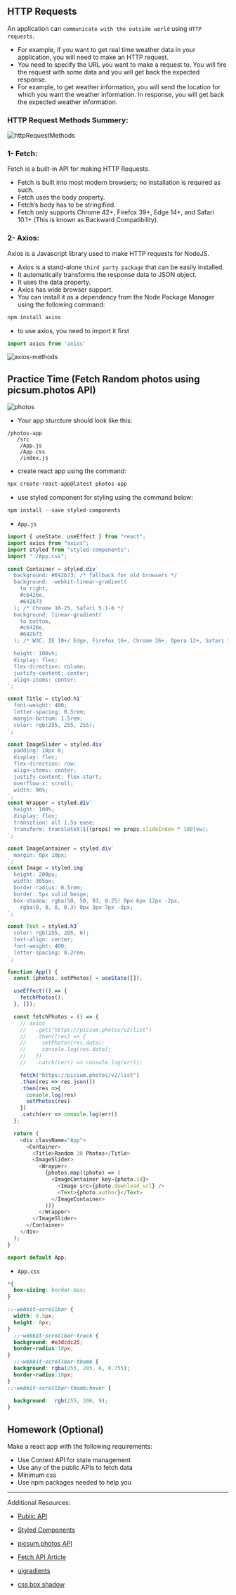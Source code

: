 
## HTTP Requests
 An application can `communicate with the outside world` using `HTTP requests`.
 - For example, if you want to get real time weather data in your application, you will need to make an HTTP request.
- You need to specify the URL you want to make a request to. You will fire the request with some data and you will get back the expected response.
- For example, to get weather information, you will send the location for which you want the weather information. In response, you will get back the expected weather information.

### HTTP Request Methods Summery:
![httpRequestMethods](./images/httpRequestMethods.jpg)

### 1- Fetch:
Fetch is a built-in API for making HTTP Requests.
- Fetch is built into most modern browsers; no installation is required as such.
- Fetch uses the body property.
- Fetch’s body has to be stringified.
- Fetch only supports Chrome 42+, Firefox 39+, Edge 14+, and Safari 10.1+ (This is known as Backward Compatibility).


### 2- Axios:
Axios is a Javascript library used to make HTTP requests for NodeJS.
- Axios is a stand-alone `third party package` that can be easily installed.
- It automatically transforms the response data to JSON object.
- It uses the data property.
- Axios has wide browser support.
- You can install it as a dependency from the Node Package Manager using the following command:
```js 
npm install axios
```
- to use axios, you need to import it first
```js 
import axios from 'axios'
```

![axios-methods](./images/axios-methods.png)

  
## Practice Time (Fetch Random photos using picsum.photos API)


![photos](./images/photos.png)

- Your app sturcture should look like this:

```
/photos-app
   /src
    /App.js
    /App.css
    /index.js
```

- create react app using the command:

```js
npx create-react-app@latest photos-app
```

- use styled component for styling using the command below:

```js
npm install --save styled-components
```

- `App.js`
```js
import { useState, useEffect } from "react";
import axios from "axios";
import styled from "styled-components";
import "./App.css";

const Container = styled.div`
  background: #642b73; /* fallback for old browsers */
  background: -webkit-linear-gradient(
    to right,
    #c6426e,
    #642b73
  ); /* Chrome 10-25, Safari 5.1-6 */
  background: linear-gradient(
    to bottom,
    #c6426e,
    #642b73
  ); /* W3C, IE 10+/ Edge, Firefox 16+, Chrome 26+, Opera 12+, Safari 7+ */

  height: 100vh;
  display: flex;
  flex-direction: column;
  justify-content: center;
  align-items: center;
`;

const Title = styled.h1`
  font-weight: 400;
  letter-spacing: 0.5rem;
  margin-bottom: 1.5rem;
  color: rgb(255, 255, 255);
`;

const ImageSlider = styled.div`
  padding: 10px 0;
  display: flex;
  flex-direction: row;
  align-items: center;
  justify-content: flex-start;
  overflow-x: scroll;
  width: 90%;
`;
const Wrapper = styled.div`
  height: 100%;
  display: flex;
  transition: all 1.5s ease;
  transform: translateX(${(props) => props.slideIndex * 100}vw);
`;

const ImageContainer = styled.div`
  margin: 0px 10px;
`;
const Image = styled.img`
  height: 200px;
  width: 305px;
  border-radius: 0.5rem;
  border: 5px solid beige;
  box-shadow: rgba(50, 50, 93, 0.25) 0px 6px 12px -2px,
    rgba(0, 0, 0, 0.3) 0px 3px 7px -3px;
`;

const Text = styled.h3`
  color: rgb(255, 205, 6);
  text-align: center;
  font-weight: 400;
  letter-spacing: 0.2rem;
`;

function App() {
  const [photos, setPhotos] = useState([]);

  useEffect(() => {
    fetchPhotos();
  }, []);

  const fetchPhotos = () => {
    // axios
    //   .get("https://picsum.photos/v2/list")
    //   .then((res) => {
    //     setPhotos(res.data);
    //     console.log(res.data);
    //   })
    //   .catch((err) => console.log(err));

    fetch("https://picsum.photos/v2/list")
    .then(res => res.json())
    .then(res =>{
      console.log(res)
      setPhotos(res)
    })
    .catch(err => console.log(err))
  };

  return (
    <div className="App">
      <Container>
        <Title>Random 30 Photos</Title>
        <ImageSlider>
          <Wrapper>
            {photos.map((photo) => (
              <ImageContainer key={photo.id}>
                <Image src={photo.download_url} />
                <Text>{photo.author}</Text>
              </ImageContainer>
            ))}
          </Wrapper>
        </ImageSlider>
      </Container>
    </div>
  );
}

export default App;

```

- `App.css`
```css
*{
  box-sizing: border-box;
}

::-webkit-scrollbar {
  width: 0.5px;
  height: 8px;
}
  ::-webkit-scrollbar-track {
  background: #e3dcdc25; 
  border-radius:10px;
}
  ::-webkit-scrollbar-thumb {
  background: rgba(255, 205, 6, 0.755); 
  border-radius:10px;
}
::-webkit-scrollbar-thumb:hover {
  
  background:  rgb(255, 206, 9); 
} 
```

## Homework (Optional)

Make a react app with the following requirements:
- Use Context API for state management
- Use any of the public APIs to fetch data
- Minimum css
- Use npm packages needed to help you

<hr>

Additional Resources:
- [Public API ](https://github.com/public-apis/public-apis)
- [Styled Components ](https://styled-components.com/)
- [picsum.photos API](https://picsum.photos/)
- [Fetch API Article](https://medium.com/@9cv9official/what-are-get-post-put-patch-delete-a-walkthrough-with-javascripts-fetch-api-17be31755d28)

- [uigradients](https://uigradients.com/#CrimsonTide)
- [css box shadow](https://getcssscan.com/css-box-shadow-examples)






